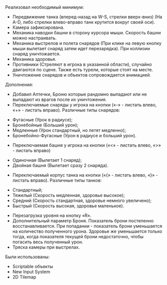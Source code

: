 Реализовал необходимый минимум:
-	Передвижение танка (вперед-назад на W-S, стрелки вверх-вниз) (На A-D, либо стрелки влево-вправо танк крутится вокруг своей оси).
-	Камера зафиксирована.
-	Механика наводки башни в сторону курсора мыши. Скорость башни можно настраивать.
-	Механика выстрелов и полета снарядов (При клике на левую кнопку мыши вылетает снаряд затем идет перезарядка). При коллизии снаряд уничтожается.
-	Механика здоровья.
-	Противники (Стреляют в игрока в указанной области), случайно двигаются по сцене. Также есть турели, которые стоят на месте.
-	Уничтожение снарядов и объектов сопровождается анимацией.

Дополнения:
-	Добавил Аптечки, Броню которые рандомно выпадают или не выпадают из врагов после их уничтожения.
-	Переключаемые снаряды у игрока на кнопки («-» - листать влево, «+» - листать вправо). Различные типы снарядов:
   +	Фугасные (Урок в радиусе);
   +	Бронебойные (Больший урон);
   +	Медленные (Урон стандартный, но летят медленно);
   +	Бронебойно-Фугасные (Урон в радиусе и больший урон).
-	Переключаемая башня у игрока на кнопки («<» - листать влево, «>» - листать вправо) 
   +	Одиночная (Вылетает 1 снаряд);
   +	Двойная башня (Вылетает сразу 2 снаряда).
-	Переключаемый корпус танка на кнопки («{» - листать влево, «}» - листать вправо). Различные типы танков:
   +	Стандартный;
   +	Тяжелый (Скорость медленная, здоровье высокое);
   +	Средний (Скорость стандартная, здоровье немного увеличено);
   +	Быстрый (Скорость высокая, здоровье маленькое).
-	Перезагрузка уровня на кнопку «R».
-	Дополнительный параметр Броня. Показатель брони постепенно восстанавливается. При попадании - показатель брони уменьшается на количество полученного урона. Здоровье же уменьшается только тогда, когда показателя текущей брони недостаточно, чтобы погасить весь полученный урон.
-	Тряска камеры при выстрелах.

Были использованы:
-	Scriptable объекты
-	New Input System
-	2D Tilemap

